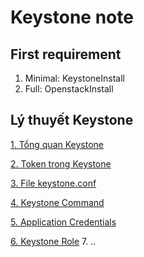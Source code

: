 # Keystone note
## First requirement
1. Minimal: KeystoneInstall
2. Full: OpenstackInstall
## Lý thuyết Keystone
[1. Tổng quan Keystone](https://github.com/TQHuaa/InternBizflyCloud/blob/main/OpenStack/01.Keystone/1.1.%20KeystoneOverview.md)

[2. Token trong Keystone](https://github.com/TQHuaa/InternBizflyCloud/blob/main/OpenStack/01.Keystone/1.2.%20Token.md)

[3. File keystone.conf](https://github.com/TQHuaa/InternBizflyCloud/blob/main/OpenStack/01.Keystone/1.3.%20file%20keystone.conf.md)

[4. Keystone Command](https://github.com/TQHuaa/InternBizflyCloud/blob/main/OpenStack/01.Keystone/1.4.%20Keystone%20Command.md)

[5. Application Credentials](https://github.com/TQHuaa/InternBizflyCloud/blob/main/OpenStack/01.Keystone/1.5.%20Application%20credentials.md)

[6. Keystone Role]()
7. ..

